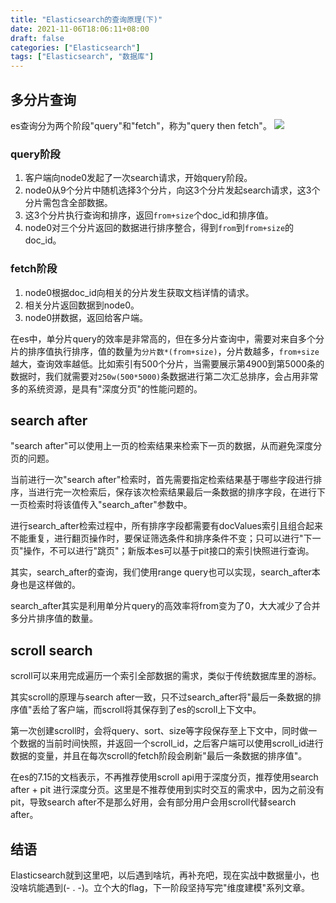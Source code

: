 ```yaml
---
title: "Elasticsearch的查询原理(下)"
date: 2021-11-06T18:06:11+08:00
draft: false
categories: ["Elasticsearch"]
tags: ["Elasticsearch", "数据库"]
---
```


## 多分片查询

es查询分为两个阶段"query"和"fetch"，称为"query then fetch"。
![](/img/es-read-2/1.png)
### query阶段

1. 客户端向node0发起了一次search请求，开始query阶段。
2. node0从9个分片中随机选择3个分片，向这3个分片发起search请求，这3个分片需包含全部数据。
3. 这3个分片执行查询和排序，返回`from+size`个doc_id和排序值。
4. node0对三个分片返回的数据进行排序整合，得到`from`到`from+size`的doc_id。

### fetch阶段

1. node0根据doc_id向相关的分片发生获取文档详情的请求。
2. 相关分片返回数据到node0。
3. node0拼数据，返回给客户端。

在es中，单分片query的效率是非常高的，但在多分片查询中，需要对来自多个分片的排序值执行排序，值的数量为`分片数*(from+size)`，分片数越多，`from+size`越大，查询效率越低。比如索引有500个分片，当需要展示第4900到第5000条的数据时，我们就需要对`250w(500*5000)`条数据进行第二次汇总排序，会占用非常多的系统资源，是具有"深度分页"的性能问题的。

## search after

"search after"可以使用上一页的检索结果来检索下一页的数据，从而避免深度分页的问题。

当前进行一次"search after"检索时，首先需要指定检索结果基于哪些字段进行排序，当进行完一次检索后，保存该次检索结果最后一条数据的排序字段，在进行下一页检索时将该值传入"search_after"参数中。

进行search_after检索过程中，所有排序字段都需要有docValues索引且组合起来不能重复，进行翻页操作时，要保证筛选条件和排序条件不变；只可以进行"下一页"操作，不可以进行"跳页"；新版本es可以基于pit接口的索引快照进行查询。

其实，search_after的查询，我们使用range query也可以实现，search_after本身也是这样做的。

search_after其实是利用单分片query的高效率将from变为了0，大大减少了合并多分片排序值的数量。

## scroll search

scroll可以来用完成遍历一个索引全部数据的需求，类似于传统数据库里的游标。

其实scroll的原理与search after一致，只不过search_after将"最后一条数据的排序值"丢给了客户端，而scroll将其保存到了es的scroll上下文中。

第一次创建scroll时，会将query、sort、size等字段保存至上下文中，同时做一个数据的当前时间快照，并返回一个scroll_id，之后客户端可以使用scroll_id进行数据的变量，并且在每次scroll的fetch阶段会刷新"最后一条数据的排序值"。

在es的7.15的文档表示，不再推荐使用scroll api用于深度分页，推荐使用search after + pit 进行深度分页。这里是不推荐使用到实时交互的需求中，因为之前没有pit，导致search after不是那么好用，会有部分用户会用scroll代替search after。

## 结语

Elasticsearch就到这里吧，以后遇到啥坑，再补充吧，现在实战中数据量小，也没啥坑能遇到(- . -)。立个大的flag，下一阶段坚持写完"维度建模"系列文章。
